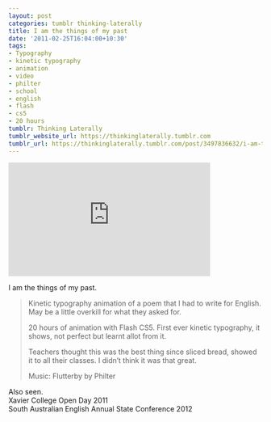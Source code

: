 ```yaml
---
layout: post
categories: tumblr thinking-laterally
title: I am the things of my past
date: '2011-02-25T16:04:00+10:30'
tags:
- Typography
- kinetic typography
- animation
- video
- philter
- school
- english
- flash
- cs5
- 20 hours
tumblr: Thinking Laterally
tumblr_website_url: https://thinkinglaterally.tumblr.com
tumblr_url: https://thinkinglaterally.tumblr.com/post/3497836632/i-am-the-things-of-my-past-kinetic-typography
---
```

<iframe src="https://player.vimeo.com/video/20326153?title=0&amp;byline=0&amp;portrait=0&amp;app_id=122963" width="400" height="225" frameborder="0" allow="autoplay; fullscreen" allowfullscreen title="I am the things of my past."></iframe>  

I am the things of my past.&nbsp;

> Kinetic typography animation of a poem that I had to write for English. May be a little overkill for what they asked for.  
>   
> 20 hours of animation with Flash CS5. First ever kinetic typography, it shows, not perfect but learnt allot from it.
> 
> Teachers thought this was the best thing since sliced bread, showed it to all their classes. I didn’t think it was that great.
> 
> Music: Flutterby by Philter

Also seen.[  
](http://vimeo.com/20326153)Xavier College Open Day 2011  
South Australian English Annual State Conference 2012&nbsp;

